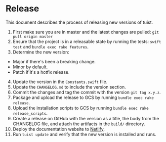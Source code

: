 # Release

This document describes the process of releasing new versions of tuist.

1.  First make sure you are in master and the latest changes are pulled: `git pull origin master`
2.  Ensure that the project is in a releasable state by running the tests: `swift test` and `bundle exec rake features`.
3.  Determine the new version:

- Major if there's been a breaking change.
- Minor by default.
- Patch if it's a hotfix release.

4.  Update the version in the `Constants.swift` file.
5.  Update the `CHANGELOG.md` to include the version section.
6.  Commit the changes and tag the commit with the version `git tag x.y.z`.
7.  Package and upload the release to GCS by running `bundle exec rake release`.
8.  Upload the installation scripts to GCS by running `bundle exec rake release_scripts`.
9.  Create a release on GitHub with the version as a title, the body from the CHANGELOG file, and attach the artifacts in the `build/` directory.
10. Deploy the documentation website to [Netlify](https://app.netlify.com/sites/peaceful-fermat-c0d5d7/deploys).
11. Run `tuist update` and verify that the new version is installed and runs.

